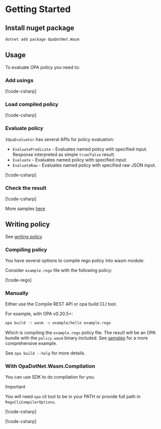 # Getting Started

## Install nuget package

```sh
dotnet add package OpaDotNet.Wasm
```

## Usage

To evaluate OPA policy you need to:

### Add usings

[!code-csharp[](~/snippets/QuickStart.cs#Usings)]

### Load compiled policy

[!code-csharp[](~/snippets/QuickStart.cs#QuickStartLoad)]

### Evaluate policy

`IOpaEvaluator` has several APIs for policy evaluation:

* `EvaluatePredicate` - Evaluates named policy with specified input. Response interpreted as simple `true`/`false` result.
* `Evaluate` - Evaluates named policy with specified input.
* `EvaluateRaw` - Evaluates named policy with specified raw JSON input.

[!code-csharp[](~/snippets/QuickStart.cs#QuickStartEval)]

### Check the result

[!code-csharp[](~/snippets/QuickStart.cs#QuickStartCheck)]

More samples [here](https://github.com/me-viper/OpaDotNet/tree/main/samples)

## Writing policy

See [writing policy](https://www.openpolicyagent.org/docs/latest/how-do-i-write-policies/)

### Compiling policy

You have several options to compile rego policy into wasm module:

Consider `example.rego` file with the following policy:

[!code-rego[](~/snippets/quickstart/example.rego)]

### Manually

Either use the Compile REST API or opa build CLI tool.

For example, with OPA v0.20.5+:

```sh
opa build -t wasm -e example/hello example.rego
```

Which is compiling the `example.rego` policy file.
The result will be an OPA bundle with the `policy.wasm` binary included. See [samples](https://github.com/me-viper/OpaDotNet/tree/main/samples) for a more comprehensive example.

See `opa build --help` for more details.

### With OpaDotNet.Wasm.Compilation

You can use SDK to do compilation for you.

> [!IMPORTANT]
> You will need `opa` cli tool to be in your PATH or provide full path in `RegoCliCompilerOptions`.

[!code-csharp[](~/snippets/QuickStart.cs#CompilationUsings)]

[!code-csharp[](~/snippets/QuickStart.cs#QuickStartCompilation)]
